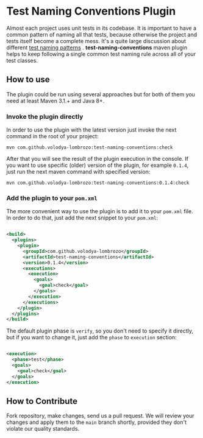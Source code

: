 # Test Naming Conventions Plugin

Almost each project uses unit tests in its codebase. It is important to have a
common pattern of naming all that tests, because otherwise the project and tests
itself become a complete mess. It's a quite large discussion about
different [test naming patterns](https://stackoverflow.com/questions/155436/unit-test-naming-best-practices)
.
**test-naming-conventions** maven plugin helps to keep following a single common
test naming rule across all of your test classes.

## How to use

The plugin could be run using several approaches but for both of them you need
at least Maven 3.1.+ and Java 8+.

### Invoke the plugin directly

In order to use the plugin with the latest version just invoke the next command
in the root of your project:

```shell
mvn com.github.volodya-lombrozo:test-naming-conventions:check
```

After that you will see the result of the plugin execution in the console. If
you want to use specific (older) version of the plugin, for example `0.1.4`,
just run the next maven command with specified version:

```shell
mvn com.github.volodya-lombrozo:test-naming-conventions:0.1.4:check
```

### Add the plugin to your `pom.xml`

The more convenient way to use the plugin is to add it to your `pom.xml` file.
In order to do that, just add the next snippet to your `pom.xml`:

```xml

<build>
  <plugins>
    <plugin>
      <groupId>com.github.volodya-lombrozo</groupId>
      <artifactId>test-naming-conventions</artifactId>
      <version>0.1.4</version>
      <executions>
        <execution>
          <goals>
            <goal>check</goal>
          </goals>
        </execution>
      </executions>
    </plugin>
  </plugins>
</build>
```

The default plugin phase is `verify`, so you don't need to specify it directly,
but if you want to change it, just add the `phase` to `execution` section:

```xml

<execution>
  <phase>test</phase>
  <goals>
    <goal>check</goal>
  </goals>
</execution>
```

## How to Contribute

Fork repository, make changes, send us a pull request. We will review your
changes and apply them to the `main` branch shortly, provided they don't violate
our quality standards. 